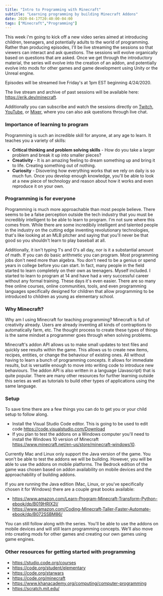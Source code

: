 ```yaml
---
title: "Intro to Programming with Minecraft"
subtitle: "Learning programming by building Minecraft Addons"
date: 2020-04-17T20:40:00-04:00
tags: ["Minecraft","Programming"]
---
```


This week i'm going to kick off a new video series aimed at introducing children, teenagers, and potentially adults to the world of programming. Rather than producing episodes, I'll be live streaming the sessions so that viewers can interact and ask questions. The sessions will evolve organically based on questions that are asked. Once we get through the introductory material, the series will evolve into the creation of an addon, and potentially evolve into mods for other games and game development using Unity or the Unreal engine.

Episodes will be streamed live Friday's at 1pm EST beginning 4/24/2020.

The live stream and archive of past sessions will be available here: https://erik.dev/minecraft.

 Additionally you can subscribe and watch the sessions directly on [Twitch](https://twitch.tv/ErikDotDev), [YouTube](https://www.youtube.com/channel/UCZVEaATrwhATy2PIIOp442A), or [Mixer](https://mixer.com/ErikDotDev), where you can also ask questions through live chat.

### Importance of learning to program
Programming is such an incredible skill for anyone, at any age to learn. It teaches you a variety of skills:
- **Critical thinking and problem solving skills** - How do you take a larger problem and break it up into smaller pieces?
- **Creativity** - It is an amazing feeling to dream something up and bring it to life. Creating something out of nothing.
- **Curiosity** - Disovering how everything works that we rely on daily is so much fun. Once you develop enough knowledge, you'll be able to look at a new piece of technology and reason about how it works and even reproduce it on your own.

### Programming is for everyone
Programming is much more approachable than most people believe. There seems to be a false perception outside the tech industry that you must be incredibly intelligent to be able to learn to program. I'm not sure where this comes from. While there are some incredibily intelligent and talented people in the industry on the cutting edge inventing revolutionary technologies, that's like looking at an MLB pitcher and saying that you'll never be that good so you shouldn't learn to play baseball at all.

Additionally, it isn't typing 1's and 0's all day, nor is it a substantial amount of math. If you can do basic arithmetic you can program. Most programming jobs don't need more than algebra. You don't need to be a genius or spend years in college before you can start. In fact, many people in the field started to learn completely on their own as teenagers. Myself included. I started to learn to program at 14 and have had a very successful career without any formal training. These days it's even easier. There are so many free online courses, online communities, tools, and even programming languages specifically designed for children that allow programming to be introduced to children as young as elementary school.

### Why Minecraft?
Why am I using Minecraft for teaching programming? Minecraft is full of creativity already. Users are already inventing all kinds of contraptions to automatically farm, etc. The thought process to create these types of things is the same mindset a programmer goes through when solving problems.

Minecraft's addon API allows us to make small updates to text files and quickly see results within the game. This allows us to create new items, recipes, entities, or change the behaviour of existing ones. All without having to learn a bunch of programming concepts. It allows for immediate results, but is versatile enough to move into writing code to introduce new behaviours. The addon API is also written in a language (Javascript) that is quite popular. There are many other resources for further learning outside this series as well as tutorials to build other types of applications using the same language.

### Setup
To save time there are a few things you can do to get you or your child setup to follow along.

- Install the Visual Studio Code editor. This is going to be used to edit code https://code.visualstudio.com/Download
- If you plan to test the addons on a Windows computer you'll need to install the Windows 10 version of Minecraft https://www.minecraft.net/en-us/store/minecraft-windows10. 

Currently Mac and Linux only support the Java version of the game. You won't be able to test the addons we will be building. However, you will be able to use the addons on mobile platforms. The Bedrock edition of the game was chosen based on addon availability on mobile devices and the approachability of building addons.

If you are running the Java edition (Mac, Linux, or you've specifically chosen it for Windows) there are a couple great books available:
- https://www.amazon.com/Learn-Program-Minecraft-Transform-Python-ebook/dp/B019HRIX2I/
- https://www.amazon.com/Coding-Minecraft-Taller-Faster-Automate-ebook/dp/B072SSBM86/

You can still follow along with the series. You'll be able to use the addons on mobile devices and will still learn programming concepts. We'll also move into creating mods for other games and creating our own games using game engines.

### Other resources for getting started with programming
- https://studio.code.org/courses
- https://code.org/student/elementary
- https://code.org/starwars
- https://code.org/minecraft
- https://www.khanacademy.org/computing/computer-programming
- https://scratch.mit.edu/